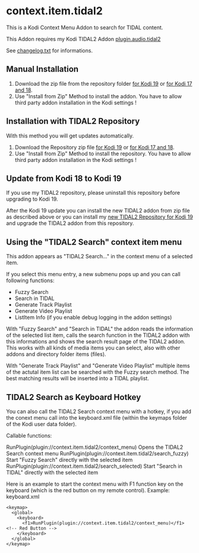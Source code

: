 # context.item.tidal2

This is a Kodi Context Menu Addon to search for TIDAL content.

This Addon requires my Kodi TIDAL2 Addon [plugin.audio.tidal2](https://github.com/arnesongit/plugin.audio.tidal2)

See [changelog.txt](https://github.com/arnesongit/context.item.tidal2/blob/master/changelog.txt) for informations.

## Manual Installation

1. Download the zip file from the repository folder [for Kodi 19](https://github.com/arnesongit/repository.tidal2/tree/main/context.item.tidal2)
   or [for Kodi 17 and 18](https://github.com/arnesongit/repository.tidal2/tree/until-leia/context.item.tidal2).
2. Use "Install from Zip" Method to install the addon. You have to allow third party addon installation in the Kodi settings !

## Installation with TIDAL2 Repository

With this method you will get updates automatically.

1. Download the Repository zip file [for Kodi 19](https://github.com/arnesongit/repository.tidal2/blob/main/repository.tidal2/repository.tidal2-0.2.0.zip?raw=true)
   or [for Kodi 17 and 18](https://github.com/arnesongit/repository.tidal2/blob/until-leia/repository.tidal2/repository.tidal2-0.1.0.zip?raw=true).
2. Use "Install from Zip" Method to install the repository. You have to allow third party addon installation in the Kodi settings !

## Update from Kodi 18 to Kodi 19

If you use my TIDAL2 repository, please uninstall this repository before upgrading to Kodi 19.

After the Kodi 19 update you can install the new TIDAL2 addon from zip file as described above
or you can install my [new TIDAL2 Repository for Kodi 19](https://github.com/arnesongit/repository.tidal2/blob/main/repository.tidal2/repository.tidal2-0.2.0.zip?raw=true)
and upgrade the TIDAL2 addon from this repository.

## Using the "TIDAL2 Search" context item menu

This addon appears as "TIDAL2 Search..." in the context menu of a selected item.

If you select this menu entry, a new submenu pops up and you can call following functions:
- Fuzzy Search
- Search in TIDAL
- Generate Track Playlist
- Generate Video Playlist
- ListItem Info  (if you enable debug logging in the addon settings)

With "Fuzzy Search" and "Search in TIDAL" the addon reads the information of the selected list item, calls the search function
in the TIDAL2 addon with this informations and shows the search result page of the TIDAL2 addon.
This works with all kinds of media items you can select, also with other addons and directory folder items (files).

With "Generate Track Playlist" and "Generate Video Playlist" multiple items of the actutal item list can be searched
with the Fuzzy search method. The best matching results will be inserted into a TIDAL playlist.

## TIDAL2 Search as Keyboard Hotkey

You can also call the TIDAL2 Search context menu with a hotkey, if you add the conext menu call into the keyboard.xml
file (within the keymaps folder of the Kodi user data folder).

Callable functions:

RunPlugin(plugin://context.item.tidal2/context_menu)        Opens the TIDAL2 Search context menu
RunPlugin(plugin://context.item.tidal2/search_fuzzy)        Start "Fuzzy Search" directly with the selected item
RunPlugin(plugin://context.item.tidal2/search_selected)     Start "Search in TIDAL" directly with the selected item

Here is an example to start the context menu with F1 function key on the keyboard (which is the red button on my remote control).
Example: keyboard.xml
```
<keymap>
  <global>
    <keyboard>
      <f1>RunPlugin(plugin://context.item.tidal2/context_menu)</f1>         <!-- Red Button -->
    </keyboard>
  </global>
</keymap>
```
